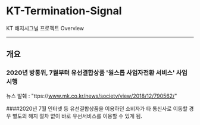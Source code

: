 # KT-Termination-Signal
KT 해지시그널 프로젝트 Overview <hr/>

## 개요 
### 2020년 방통위, 7월부터 유선결합상품 '원스톱 사업자전환 서비스' 사업 시행 
뉴스 발췌 : "ttps://www.mk.co.kr/news/society/view/2018/12/790562/"

####2020년 7월 인터넷 등 유선결합상품을 이용하던 소비자가 타 통신사로 이동할 경우 별도의 해지 절차 없이 바로 유선서비스를 이용할 수 있게 됨.

